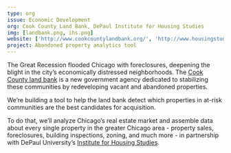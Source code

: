 ```yaml
---
type: org
issue: Economic Development
org: Cook County Land Bank, DePaul Institute for Housing Studies
img: [landbank.png, ihs.png]
website: ['http://www.cookcountylandbank.org/', 'http://www.housingstudies.org/'] 
project: Abandoned property analytics tool
---
```

The Great Recession flooded Chicago with foreclosures, deepening the blight in the city’s economically distressed neighborhoods. The [Cook County land bank](http://www.cookcountylandbank.org/) is a new government agency dedicated to stabilizing these communities by redeveloping vacant and abandoned properties. 

We’re building a tool to help the land bank detect which properties in at-risk communities are the best candidates for acquisition. 

To do that, we’ll analyze Chicago’s real estate market and assemble data about every single property in the greater Chicago area - property sales, foreclosures, building inspections, zoning, and much more - in partnership with DePaul University’s [Institute for Housing Studies](http://www.housingstudies.org/).